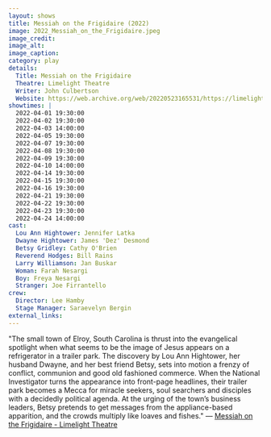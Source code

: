 ```yaml
---
layout: shows
title: Messiah on the Frigidaire (2022)
image: 2022_Messiah_on_the_Frigidaire.jpeg
image_credit: 
image_alt:
image_caption:
category: play
details:
  Title: Messiah on the Frigidaire
  Theatre: Limelight Theatre
  Writer: John Culbertson
  Website: https://web.archive.org/web/20220523165531/https://limelight-theatre.org/messiah-on-the-frigidaire/
showtimes: |
  2022-04-01 19:30:00
  2022-04-02 19:30:00
  2022-04-03 14:00:00
  2022-04-05 19:30:00
  2022-04-07 19:30:00
  2022-04-08 19:30:00
  2022-04-09 19:30:00
  2022-04-10 14:00:00
  2022-04-14 19:30:00
  2022-04-15 19:30:00
  2022-04-16 19:30:00
  2022-04-21 19:30:00
  2022-04-22 19:30:00
  2022-04-23 19:30:00
  2022-04-24 14:00:00
cast:
  Lou Ann Hightower: Jennifer Latka
  Dwayne Hightower: James 'Dez' Desmond
  Betsy Gridley: Cathy O'Brien
  Reverend Hodges: Bill Rains
  Larry Williamson: Jan Buskar
  Woman: Farah Nesargi
  Boy: Freya Nesargi
  Stranger: Joe Firrantello
crew:
  Director: Lee Hamby
  Stage Manager: Saraevelyn Bergin
external_links:
---
```

"The small town of Elroy, South Carolina is thrust into the evangelical spotlight when what seems to be the image of Jesus appears on a refrigerator in a trailer park. The discovery by Lou Ann Hightower, her husband Dwayne, and her best friend Betsy, sets into motion a frenzy of conflict, communion and good old fashioned commerce. When the National Investigator turns the appearance into front-page headlines, their trailer park becomes a Mecca for miracle seekers, soul searchers and disciples with a decidedly political agenda. At the urging of the town’s business leaders, Betsy pretends to get messages from the appliance-based apparition, and the crowds multiply like loaves and fishes." — [Messiah on the Frigidaire - Limelight Theatre](https://web.archive.org/web/20220523165531/https://limelight-theatre.org/messiah-on-the-frigidaire/)
